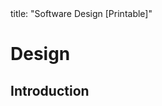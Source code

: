 <frontmatter>
title: "Software Design [Printable]"
</frontmatter>

<link rel="stylesheet" href="{{baseUrl}}/css/textbook.css">

<div class="website-content">

<div id="main">

# Design

## Introduction

<include src="../design/introduction/what/embed-inParent-printable.md" boilerplate />



</div>

</div>
